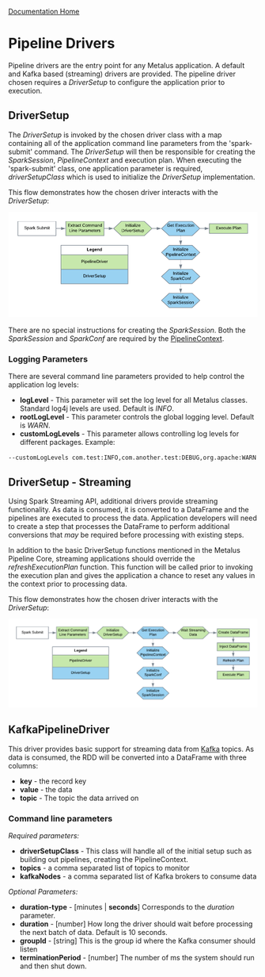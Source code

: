 [Documentation Home](readme.md)

# Pipeline Drivers
Pipeline drivers are the entry point for any Metalus application. A default and Kafka based (streaming) drivers are 
provided. The pipeline driver chosen requires a *DriverSetup* to configure the application prior to execution.

## DriverSetup
The *DriverSetup* is invoked by the chosen driver class with a map containing all of the application command line 
parameters from the 'spark-submit' command. The *DriverSetup* will then be responsible for creating the *SparkSession*, 
*PipelineContext* and execution plan. When executing the 'spark-submit' class, one application parameter is required, 
*driverSetupClass* which is used to initialize the *DriverSetup* implementation.

This flow demonstrates how the chosen driver interacts with the *DriverSetup*:

![Default Driver Flow](images/Default_Driver_Flow.png "Default Driver Flow")

There are no special instructions for creating the *SparkSession*. Both the *SparkSession* and *SparkConf* are required
by the [PipelineContext](pipeline-context.md).

### Logging Parameters 
There are several command line parameters provided to help control the application log levels:

* **logLevel** - This parameter will set the log level for all Metalus classes. Standard log4j levels are used. Default
is _INFO_.
* **rootLogLevel** - This parameter controls the global logging level. Default is _WARN_.
* **customLogLevels** - This parameter allows controlling log levels for different packages. Example:

```shell script
--customLogLevels com.test:INFO,com.another.test:DEBUG,org.apache:WARN
```

## DriverSetup - Streaming
Using Spark Streaming API, additional drivers provide streaming functionality. As data is consumed, it is converted to a 
DataFrame and the pipelines are executed to process the data. Application developers will need to create a step that 
processes the DataFrame to perform additional conversions that *may* be required before processing with existing steps.

In addition to the basic DriverSetup functions mentioned in the Metalus Pipeline Core, streaming applications should
override the *refreshExecutionPlan* function. This function will be called prior to invoking the execution plan and 
gives the application a chance to reset any values in the context prior to processing data.

This flow demonstrates how the chosen driver interacts with the *DriverSetup*:

![Streaming Driver Flow](images/Streaming_Driver_Flow.png "Streaming Driver Flow")

## KafkaPipelineDriver
This driver provides basic support for streaming data from [Kafka](http://kafka.apache.org/) topics. As data is consumed,
the RDD will be converted into a DataFrame with three columns:

* **key** - the record key
* **value** - the data
* **topic** - The topic the data arrived on

### Command line parameters
*Required parameters:*
* **driverSetupClass** - This class will handle all of the initial setup such as building out pipelines, creating the PipelineContext.
* **topics** - a comma separated list of topics to monitor
* **kafkaNodes** - a comma separated list of Kafka brokers to consume data

*Optional Parameters:*
* **duration-type** - [minutes | **seconds**] Corresponds to the *duration* parameter.
* **duration** - [number] How long the driver should wait before processing the next batch of data. Default is 10 seconds.
* **groupId** - [string] This is the group id where the Kafka consumer should listen
* **terminationPeriod** - [number] The number of ms the system should run and then shut down.
